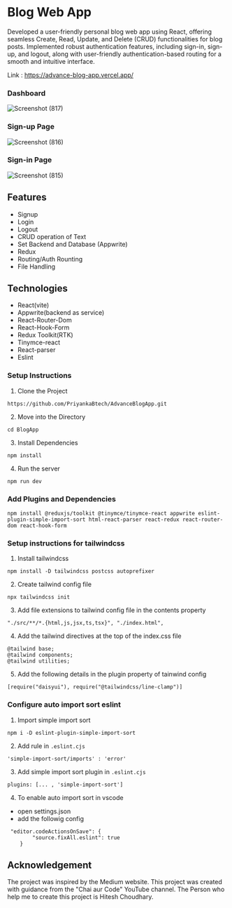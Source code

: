 # Blog Web App

Developed a user-friendly personal blog web app using React, offering seamless Create, Read, Update, and Delete (CRUD) functionalities for blog posts. Implemented robust authentication features, including sign-in, sign-up, and logout, along with user-friendly authentication-based routing for a smooth and intuitive interface.

Link : https://advance-blog-app.vercel.app/

### Dashboard
![Screenshot (817)](https://github.com/PriyankaBtech/JavaScript_Fundamentals/assets/109729930/f7d1ac56-6fbb-4733-ba0f-3dbf533add63)

### Sign-up Page
![Screenshot (816)](https://github.com/PriyankaBtech/JavaScript_Fundamentals/assets/109729930/510d26df-926b-47af-9766-ad32ceb19382)

### Sign-in Page
![Screenshot (815)](https://github.com/PriyankaBtech/JavaScript_Fundamentals/assets/109729930/cc9bc192-a536-4ac9-a1c6-91b1ecfc70df)



## Features 
- Signup
- Login
- Logout
- CRUD operation of Text
- Set Backend and Database (Appwrite)
- Redux
- Routing/Auth Rounting
- File Handling


## Technologies 
- React(vite)
- Appwrite(backend as service)
- React-Router-Dom
- React-Hook-Form
- Redux Toolkit(RTK)
- Tinymce-react
- React-parser
- Eslint



### Setup Instructions

1. Clone the Project
```
https://github.com/PriyankaBtech/AdvanceBlogApp.git
```

2. Move into the Directory

```
cd BlogApp
```

3. Install Dependencies

```
npm install
```

4. Run the server

```
npm run dev
```



### Add Plugins and Dependencies

```
npm install @reduxjs/toolkit @tinymce/tinymce-react appwrite eslint-plugin-simple-import-sort html-react-parser react-redux react-router-dom react-hook-form
```



### Setup instructions for tailwindcss

1. Install tailwindcss

```
npm install -D tailwindcss postcss autoprefixer
```

2. Create tailwind config file

```
npx tailwindcss init
```

3. Add file extensions to tailwind config file in the contents property

```
"./src/**/*.{html,js,jsx,ts,tsx}", "./index.html",
```

4. Add the tailwind directives at the top of the index.css file

```
@tailwind base;
@tailwind components;
@tailwind utilities;
```

5. Add the following details in the plugin property of tainwind config

```
[require("daisyui"), require("@tailwindcss/line-clamp")]
```



### Configure auto import sort eslint

1. Import simple import sort

```
npm i -D eslint-plugin-simple-import-sort
```

2. Add rule in `.eslint.cjs`

```
'simple-import-sort/imports' : 'error'
```

3. Add simple import sort plugin in `.eslint.cjs`

```
plugins: [... , 'simple-import-sort']
```

4. To enable auto import sort in vscode
  
  - open settings.json
  - add the followig config
```
 "editor.codeActionsOnSave": {
        "source.fixAll.eslint": true
    }
```


## Acknowledgement

The project was inspired by the Medium website. This project was created with guidance from the "Chai aur Code" YouTube channel. The Person who help me to create this project is Hitesh Choudhary.




